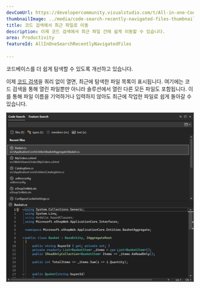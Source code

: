 ```yaml
---
devComUrl: https://developercommunity.visualstudio.com/t/All-in-one-Code-Search-should-support-re/10577370
thumbnailImage: ../media/code-search-recently-navigated-files-thumbnail.png
title: 코드 검색에서 최근 파일로 이동
description: 이제 코드 검색에서 최근 파일 간에 쉽게 이동할 수 있습니다.
area: Productivity
featureId: AllInOneSearchRecentlyNavigatedFiles

---
```



코드베이스를 더 쉽게 탐색할 수 있도록 개선하고 있습니다. 

이제 [코드 검색](vscmd://Edit.NavigateTo)을 쿼리 없이 열면, 최근에 탐색한 파일 목록이 표시됩니다. 여기에는 코드 검색을 통해 열린 파일뿐만 아니라 솔루션에서 열린 다른 모든 파일도 포함됩니다. 이를 통해 파일 이름을 기억하거나 입력하지 않아도 최근에 작업한 파일로 쉽게 돌아갈 수 있습니다.

![쿼리가 없을 때 최근 파일이 표시됨](../media/code-search-recently-navigated-files.png)
